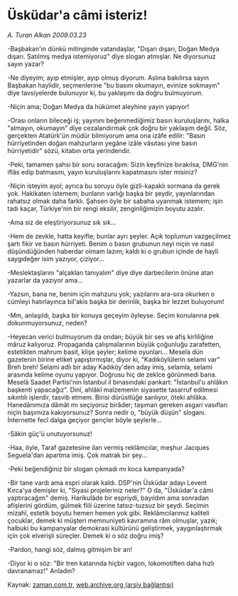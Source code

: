 # Üsküdar'a câmi isteriz!

*A. Turan Alkan 2009.03.23*

<tr><td class="metin" colspan="2" style="padding-top: 20px; padding-left: 5px; padding-right: 10px;">-Başbakan'ın dünkü mitinginde vatandaşlar, "Dışarı dışarı, Doğan Medya dışarı. Satılmış medya istemiyoruz" diye slogan atmışlar. Ne diyorsunuz sayın yazar?</td></tr><tr><td class="metin" colspan="2" style="padding-top: 20px; padding-left: 5px; padding-right: 10px;"><p>-Ne diyeyim; ayıp etmişler, ayıp olmuş diyorum. Aslına bakılırsa sayın Başbakan haylidir, seçmenlerine "bu basını okumayın, evinize sokmayın" diye tavsiyelerde bulunuyor ki, bu yaklaşımı da doğru bulmuyorum.
<p>-Niçin ama; Doğan Medya da hükümet aleyhine yayın yapıyor!
<p>-Orası onların bileceği iş; yayınını beğenmediğimiz basın kuruluşlarını, halka "almayın, okumayın" diye cezalandırmak çok doğru bir yaklaşım değil. Söz, gerçekten Atatürk'ün müdür bilmiyorum ama ona izâfe edilir: "Basın hürriyetinden doğan mahzurların yegâne izâle vâsıtası yine basın hürriyetidir" sözü, kitabın orta yerindendir.
<p>-Peki, tamamen şahsi bir soru soracağım: Sizin keyfinize bırakılsa, DMG'nin iflâs edip batmasını, yayın kuruluşlarını kapatmasını ister misiniz?
<p>-Niçin isteyim ayol; ayrıca bu soruyu öyle gizli-kapaklı sormana da gerek yok. Hakikaten istemem; bunların varlığı başka bir şeydir, yayınlarından rahatsız olmak daha farklı. Şahsen öyle bir sabaha uyanmak istemem; işin tadı kaçar, Türkiye'nin bir rengi eksilir, zenginliğimizin boyutu azalır.
<p>-Ama siz de eleştiriyorsunuz sık sık...
<p>-Hem de zevkle, hatta keyifle; bunlar ayrı şeyler. Açık toplumun vazgeçilmez şartı fikir ve basın hürriyeti. Benim o basın grubunun neyi niçin ve nasıl düşündüğünden haberdar olmam lazım; kaldı ki o grubun içinde de hayli saygıdeğer isim yazıyor, çiziyor...
<p>-Meslektaşlarını "alçakları tanıyalım" diye diye darbecilerin önüne atan yazarlar da yazıyor ama...
<p>-Yazsın, bana ne, benim için mahzuru yok; yazılarını ara-sıra okurken o cümleyi hatırlayınca bil'akis başka bir derinlik, başka bir lezzet buluyorum!
<p>-Mm, anlaşıldı, başka bir konuya geçeyim öyleyse. Seçim konularına pek dokunmuyorsunuz, neden?
<p>-Heyecan verici bulmuyorum da ondan; büyük bir ses ve afiş kirliliğine mâruz kalıyoruz. Propaganda çalışmalarının büyük çoğunluğu zarafetten, estetikten mahrum basit, klişe şeyler; kelime oyunları... Mesela dün gazetenin birine etiket yapıştırmışlar, diyor ki, "Kadıköylülerin selami var" Breh breh! Selami adlı bir aday Kadıköy'den aday imiş, selamla, selami arasında kelime oyunu yapıyor. Doğrusu hiç de zekîce görünmedi bana. Meselâ Saadet Partisi'nin İstanbul il binasındaki pankart: "İstanbul'u ahlâkın başkenti yapacağız". Dinî, ahlâkî malzemenin siyasette tasarruf edilmesi sıkıntılı işlerdir, tasvib etmem. Birisi dürüstlüğe sarılıyor, öteki ahlâka. Hanedânımıza dâmât mı seçiyoruz birâder; taşıman gereken asgari vasıfları niçin başımıza kakıyorsunuz? Sonra nedir o, "büyük düşün" sloganı. İnternette fecî dalga geçiyor gençler böyle şeylerle...
<p>-Sâkin güç'ü unutuyorsunuz!
<p>-Haa, öyle, Taraf gazetesine ilan vermiş reklâmcılar, meşhur Jacques Seguela'dan apartma imiş. Çok matrak bir şey...
<p>-Peki beğendiğiniz bir slogan çıkmadı mı koca kampanyada?
<p>-Bir tane vardı ama espri olarak kaldı. DSP'nin Üsküdar adayı Levent Kırca'ya demişler ki, "Siyasi projeleriniz neler?" O da, "Üsküdar'a câmi yaptıracağım" demiş. Harikulâde bir espriydi, bayıldım ama sonradan afişlerini gördüm, gülmek fiili üzerine tatsız-tuzsuz bir şeydi. Seçimin mizahî, estetik boyutu hemen hemen yok gibi. Reklâmcılarımız kaliteli çocuklar, demek ki müşteri memnuniyeti kavramına râm olmuşlar, yazık; halbuki bu kampanyalar demokrasi kültürünü geliştirmek, yaygınlaştırmak için çok elverişli süreçler. Demek ki o söz doğru imiş?
<p>-Pardon, hangi söz, dalmış gitmişim bir an!
<p>-Diyor ki o söz: "Bir tren katarında hiçbir vagon, lokomotiften daha hızlı davranamaz!" Anladın?<br/></p></p></p></p></p></p></p></p></p></p></p></p></p></p></p></p></p></td></tr>

Kaynak: [zaman.com.tr](http://zaman.com.tr/yazar.do?yazino=828826), [web.archive.org (arşiv bağlantısı)](http://web.archive.org/web/20090527214153/http://www.zaman.com.tr:80/yazar.do?yazino=828826)
